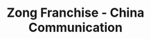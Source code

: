 ---
title: "Zong Franchise - China Communication"
url: /karachi/zong-franchise-china-communication/
shop: Handy
---